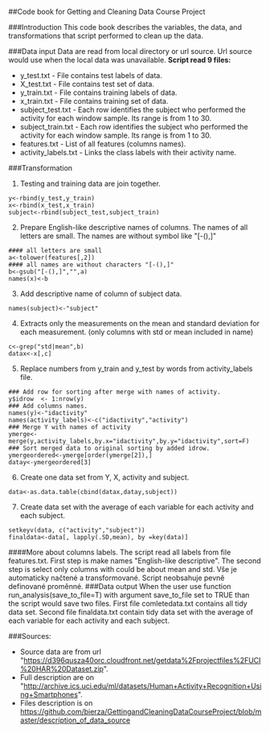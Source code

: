 ##Code book for Getting and Cleaning Data Course Project

###Introduction
This code book describes the variables, the data, and transformations that script performed to clean up the data.

###Data input
Data are read from local directory or url source. Url source would use when the local data was unavailable.
**Script read 9 files:**
- y_test.txt - File contains test labels of data. 
- X_test.txt - File contains test set of data.
- y_train.txt - File contains training labels of data. 
- x_train.txt - File contains training set of data.
- subject_test.txt - Each row identifies the subject who performed the activity for each window sample. Its range is from 1 to 30. 
- subject_train.txt - Each row identifies the subject who performed the activity for each window sample. Its range is from 1 to 30. 
- features.txt - List of all features (columns names).
- activity_labels.txt - Links the class labels with their activity name.

###Transformation
1. Testing and training data are join together.
<pre><code>y<-rbind(y_test,y_train)
x<-rbind(x_test,x_train)
subject<-rbind(subject_test,subject_train)</code></pre>
2. Prepare English-like descriptive names of columns. The names of all letters are  small. The names are without symbol like "[-(),]"
<pre><code>#### all letters are small 
a<-tolower(features[,2])
#### all names are without characters "[-(),]" 
b<-gsub("[-(),]","",a)
names(x)<-b</code></pre>
3. Add descriptive name of column of subject data.
<pre><code>names(subject)<-"subject"</code></pre>
4. Extracts only the measurements on the mean and standard deviation for each measurement. (only columns with std or mean included in name)
<pre><code>c<-grep("std|mean",b)
datax<-x[,c]</code></pre>
5. Replace numbers from y_train and y_test by words from activity_labels file.
<pre><code>### Add row for sorting after merge with names of activity.
y$idrow  <- 1:nrow(y)
### Add columns names.
names(y)<-"idactivity"
names(activity_labels)<-c("idactivity","activity")
### Merge Y with names of activity
ymerge<-merge(y,activity_labels,by.x="idactivity",by.y="idactivity",sort=F)
### Sort merged data to original sorting by added idrow.
ymergeordered<-ymerge[order(ymerge[2]),]
datay<-ymergeordered[3]</code></pre>
6. Create one data set from Y, X, activity and subject.
<pre><code>data<-as.data.table(cbind(datax,datay,subject))</code></pre>
7. Create data set with the average of each variable for each activity and each subject.
<pre><code>setkeyv(data, c("activity","subject"))
finaldata<-data[, lapply(.SD,mean), by =key(data)]</code></pre>
####More about columns labels.
The script read all labels from file features.txt. First step is make names "English-like descriptive". The second step is select only columns with could be about mean and std. Vše je automaticky načtené a transformované. Script neobsahuje pevně definované proměnné.
###Data output
When the user use function run_analysis(save_to_file=T) with argument save_to_file set to TRUE than the script would save two files. First file comletedata.txt contains all tidy data set. Second file finaldata.txt contain tidy data set with the average of each variable for each activity and each subject.

###Sources:
- Source data are from url "https://d396qusza40orc.cloudfront.net/getdata%2Fprojectfiles%2FUCI%20HAR%20Dataset.zip".
- Full description are on "http://archive.ics.uci.edu/ml/datasets/Human+Activity+Recognition+Using+Smartphones".
- Files description is on https://github.com/bierza/GettingandCleaningDataCourseProject/blob/master/description_of_data_source
